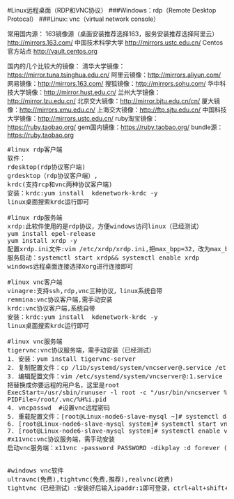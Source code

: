 ﻿#Linux远程桌面（RDP和VNC协议）
###Windows：rdp（Remote Desktop Protocal）
###Linux: vnc（virtual network console）

常用国内源：
163镜像源（桌面安装推荐选择163，服务安装推荐选择阿里云）
http://mirrors.163.com/
中国技术科学大学
http://mirrors.ustc.edu.cn/
Centos官方站点
http://vault.centos.org

国内的几个比较大的镜像： 
清华大学镜像：https://mirror.tuna.tsinghua.edu.cn/ 
阿里云镜像：http://mirrors.aliyun.com/ 
网易镜像：http://mirrors.163.com/ 
搜狐镜像：http://mirrors.sohu.com/ 
华中科技大学镜像：http://mirror.hust.edu.cn/ 
兰州大学镜像：http://mirror.lzu.edu.cn/ 
北京交大镜像：http://mirror.bjtu.edu.cn/cn/ 
厦大镜像：http://mirrors.xmu.edu.cn/ 
上海交大镜像：http://ftp.sjtu.edu.cn/ 
中国科技大学镜像：http://mirrors.ustc.edu.cn/ 
ruby淘宝镜像：https://ruby.taobao.org/ 
gem国内镜像：https://ruby.taobao.org/ 
bundle源：https://ruby.taobao.org 

<pre>
#linux rdp客户端
软件：
rdesktop(rdp协议客户端)
grdesktop（rdp协议客户端）,
krdc(支持rcp和vnc两种协议客户端)
安装：krdc:yum install  kdenetwork-krdc -y
linux桌面搜索krdc运行即可

#linux rdp服务端
xrdp:此软件使用的是rdp协议，方便windows访问linux（已经测试）
yum install epel-release
yum install xrdp -y
配置xrdp.ini文件:vim /etc/xrdp/xrdp.ini,把max_bpp=32，改为max_bpp=24
服务启动：systemctl start xrdp&& systemctl enable xrdp
windows远程桌面连接选择Xorg进行连接即可

#linux vnc客户端
vinagre:支持ssh,rdp,vnc三种协议，linux系统自带
remmina:vnc协议客户端,需手动安装
krdc:vnc协议客户端,系统自带
安装：krdc:yum install  kdenetwork-krdc -y
linux桌面搜索krdc运行即可

#linux vnc服务端
tigervnc:vnc协议服务端，需手动安装（已经测试）
1. 安装：yum install tigervnc-server
2. 复制配置文件：cp /lib/systemd/system/vncserver@.service /etc/systemd/system/vncserver@:1.service
3. 编辑配置文件：vim /etc/systemd/system/vncserver@:1.service
把<USER>替换成你要远程的用户名，这里是root
ExecStart=/usr/sbin/runuser -l root -c "/usr/bin/vncserver %i -geometry 1280x720"
PIDFile=/root/.vnc/%H%i.pid
4. vncpasswd  #设置vnc远程密码
5. 重载配置文件：[root@Linux-node6-slave-mysql ~]# systemctl daemon-reload
6. [root@Linux-node6-slave-mysql system]# systemctl start vncserver@:1
7. [root@Linux-node6-slave-mysql system]# systemctl enable vncserver@:1
#x11vnc:vnc协议服务端，需手动安装
启动vnc服务端：x11vnc -password PASSWORD -dikplay :d forever (开启端口默认为5900，forever为始终开启)


#windows vnc软件
ultravnc(免费),tightvnc(免费,推荐),realvnc(收费)
tightvnc（已经测试）:安装好后输入ipaddr:1即可登录，ctrl+alt+shift+f退出全屏，tight也可当做windows端的vnc server


</pre>